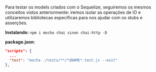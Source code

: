 Para testar os models criados com o Sequelize, seguiremos os mesmos conceitos vistos anteriormente: iremos isolar as operações de IO e utilizaremos bibliotecas específicas para nos ajudar com os stubs e asserções.

**Instalando:** `npm i mocha chai sinon chai-http -D`

**package.json:**
```json
"scripts": {
  ...
  "test": "mocha ./tests/**/*$NAME*.test.js --exit"
},
```